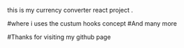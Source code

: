 this is my currency converter react project .

#where i uses the custum hooks concept 
#And many more 

#Thanks for visiting my github page 
